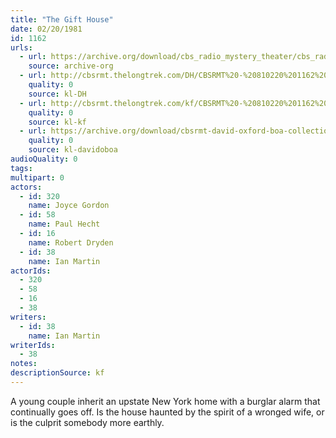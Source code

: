 ```yaml
---
title: "The Gift House"
date: 02/20/1981
id: 1162
urls: 
  - url: https://archive.org/download/cbs_radio_mystery_theater/cbs_radio_mystery_theater-1151-1200.zip/cbs_radio_mystery_theater-1151-1200%2Fcbsrmt_1162_the_gift_house.mp3
    source: archive-org
  - url: http://cbsrmt.thelongtrek.com/DH/CBSRMT%20-%20810220%201162%20The%20Gift%20House_dh.mp3
    quality: 0
    source: kl-DH
  - url: http://cbsrmt.thelongtrek.com/kf/CBSRMT%20-%20810220%201162%20The%20Gift%20House_kf.mp3
    quality: 0
    source: kl-kf
  - url: https://archive.org/download/cbsrmt-david-oxford-boa-collection/CBSRMT-810220-1162-The-Gift-House-(128-44)_kf-{BoA}.mp3
    quality: 0
    source: kl-davidoboa
audioQuality: 0
tags: 
multipart: 0
actors:  
  - id: 320
    name: Joyce Gordon  
  - id: 58
    name: Paul Hecht  
  - id: 16
    name: Robert Dryden  
  - id: 38
    name: Ian Martin
actorIds:  
  - 320  
  - 58  
  - 16  
  - 38
writers:  
  - id: 38
    name: Ian Martin
writerIds:  
  - 38
notes: 
descriptionSource: kf
---
```

A young couple inherit an upstate New York home with a burglar alarm that continually goes off. Is the house haunted by the spirit of a wronged wife, or is the culprit somebody more earthly.